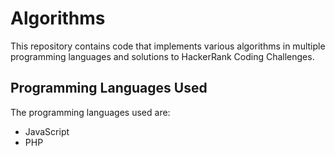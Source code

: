 # Algorithms

This repository contains code that implements various algorithms in multiple programming languages and solutions to HackerRank Coding Challenges.

## Programming Languages Used

The programming languages used are:

- JavaScript
- PHP